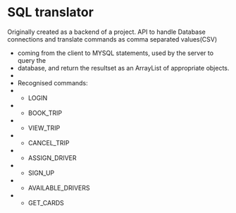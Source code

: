 # SQL translator

Originally created as a backend of a project.
API to handle Database connections and translate commands as comma separated values(CSV) 
 * coming from the client to MYSQL statements, used by the server to query the 
 * database, and return the resultset as an ArrayList of appropriate objects.
 *  
 *  Recognised commands:
 *   - LOGIN 
 *   - BOOK_TRIP
 *   - VIEW_TRIP
 *   - CANCEL_TRIP
 *   - ASSIGN_DRIVER
 *   - SIGN_UP
 *   - AVAILABLE_DRIVERS
 *   - GET_CARDS